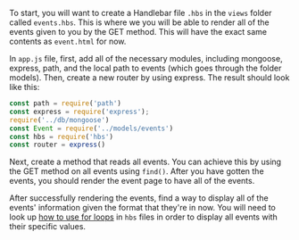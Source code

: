 <!--title={Dynamic Browsing Page Retrieving Events}-->

To start, you will want to create a Handlebar file `.hbs` in the `views` folder called `events.hbs`. This is where we you will be able to render all of the events given to you by the GET method. This will have the exact same contents as `event.html` for now.

In `app.js`  file, first, add all of the necessary modules, including mongoose, express, path, and the local path to events (which goes through the folder models). Then, create a new router by using express. The result should look like this:

```javascript
const path = require('path')
const express = require('express');
require('../db/mongoose')
const Event = require('../models/events')
const hbs = require('hbs')
const router = express()
```

Next, create a method that reads all events. You can achieve this by using the GET method on all events using `find()`. After you have gotten the events, you should render the event page to have all of the events.

After successfully rendering the events, find a way to display all of the events' information given the format that they're in now. You will need to look up <u>how to use for loops</u> in `hbs` files in order to display all events with their specific values.
